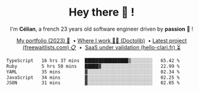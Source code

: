 <h1 align="center">Hey there 👋 !</h1>

<p align="center">I'm <b>Célian</b>, a french 23 years old software engineer driven by <b>passion</b> 👀 !</p>
<p align="center">
  <a href="https://celian.cloud">My portfolio (2023) 🚀</a> 
  ‎ •‎ 
  <a href="https://doctolib.com">Where I work 👨‍⚕️ (Doctolib)</a> 
  ‎ •‎ 
  <a href="https://freewaitlists.com">Latest project (freewaitlists.com) 📋</a> 
  ‎ •‎‎ ‎
  <a href="https://hello-clari.fr">SaaS under validation (hello-clari.fr) ⏳</a> 
</p>

<!--START_SECTION:waka-->

```txt
TypeScript   16 hrs 37 mins  ████████████████▒░░░░░░░░   65.42 %
Ruby         5 hrs 50 mins   █████▓░░░░░░░░░░░░░░░░░░░   22.99 %
YAML         35 mins         ▓░░░░░░░░░░░░░░░░░░░░░░░░   02.34 %
JavaScript   34 mins         ▓░░░░░░░░░░░░░░░░░░░░░░░░   02.25 %
JSON         31 mins         ▓░░░░░░░░░░░░░░░░░░░░░░░░   02.05 %
```

<!--END_SECTION:waka-->

